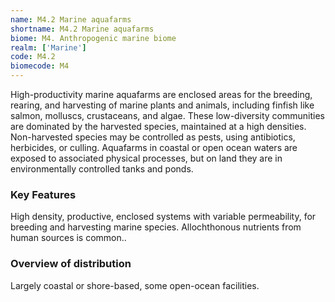 ```yaml
---
name: M4.2 Marine aquafarms
shortname: M4.2 Marine aquafarms
biome: M4. Anthropogenic marine biome
realm: ['Marine']
code: M4.2
biomecode: M4
---
```


High-productivity marine aquafarms are enclosed areas for the breeding, rearing, and harvesting of marine plants and animals, including finfish like salmon, molluscs, crustaceans, and algae. These low-diversity communities are dominated by the harvested species, maintained at a high densities. Non-harvested species may be controlled as pests, using antibiotics, herbicides, or culling. Aquafarms in coastal or open ocean waters are exposed to associated physical processes, but on land they are in environmentally controlled tanks and ponds.

### Key Features

High density, productive, enclosed systems with variable permeability, for breeding and harvesting marine species. Allochthonous nutrients from human sources is common..

### Overview of distribution

Largely coastal or shore-based, some open-ocean facilities.
